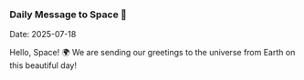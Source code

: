 ### Daily Message to Space 🌌
Date: 2025-07-18

Hello, Space! 🌍 We are sending our greetings to the universe from Earth on this beautiful day!

